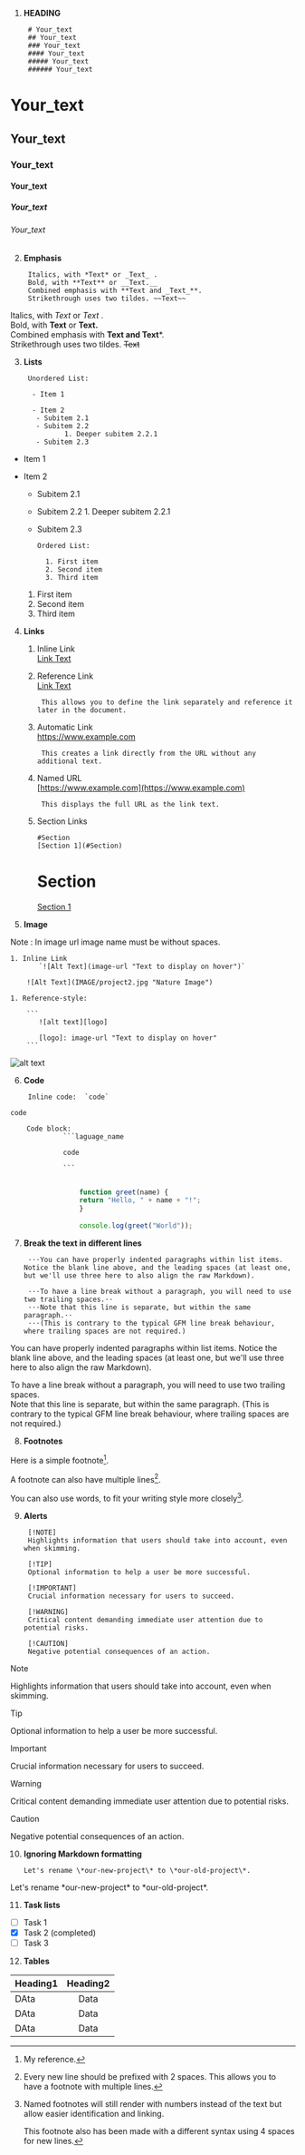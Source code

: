1. **HEADING**

        # Your_text
        ## Your_text
        ### Your_text
        #### Your_text
        ##### Your_text
        ###### Your_text

# Your_text

## Your_text

### Your_text

#### Your_text

##### Your_text

###### Your_text

2. **Emphasis**

        Italics, with *Text* or _Text_ .
        Bold, with **Text** or __Text.__
        Combined emphasis with **Text and _Text_**.
        Strikethrough uses two tildes. ~~Text~~

Italics, with *Text* or *Text* .  
Bold, with **Text** or **Text.**  
Combined emphasis with **Text and Text***.  
Strikethrough uses two tildes. ~~Text~~  

3. **Lists**

        Unordered List:

         - Item 1

         - Item 2
          - Subitem 2.1
          - Subitem 2.2
                 1. Deeper subitem 2.2.1
          - Subitem 2.3

- Item 1

- Item 2
  - Subitem 2.1
  - Subitem 2.2
        1. Deeper subitem 2.2.1
  - Subitem 2.3

        Ordered List:

          1. First item
          2. Second item
          3. Third item

   1. First item
   2. Second item
   3. Third item

4. **Links**
    1. Inline Link  
          [Link Text](https://www.example.com)

    2. Reference Link  
          [Link Text][link-id]

          [link-id]: https://www.example.com

            This allows you to define the link separately and reference it later in the document.

    3. Automatic Link  
            <https://www.example.com>

            This creates a link directly from the URL without any additional text.

    4. Named URL  
            [https://www.example.com](https://www.example.com)

            This displays the full URL as the link text.

    5. Section Links

         ```
         #Section 
         [Section 1](#Section)
         ```

        # Section

         [Section 1](#section)

5. **Image**

Note : In image url image name must be without spaces.

    1. Inline Link  
           `![Alt Text](image-url "Text to display on hover")`
                
        ![Alt Text](IMAGE/project2.jpg "Nature Image")

    1. Reference-style: 

        ```
           ![alt text][logo]
           
           [logo]: image-url "Text to display on hover"
        ```

![alt text][logo]

[logo]: IMAGE/project2.jpg "Nature Image"

6. **Code**

        Inline code:  `code`
`code`

        Code block:
                 ```laguage_name

                 code

                 ```

```javascript

                 function greet(name) {
                 return "Hello, " + name + "!";
                 }
                 
                 console.log(greet("World"));

```

7. **Break the text in different lines**

        ⋅⋅⋅You can have properly indented paragraphs within list items. Notice the blank line above, and the leading spaces (at least one, but we'll use three here to also align the raw Markdown).

        ⋅⋅⋅To have a line break without a paragraph, you will need to use two trailing spaces.⋅⋅
        ⋅⋅⋅Note that this line is separate, but within the same paragraph.⋅⋅
        ⋅⋅⋅(This is contrary to the typical GFM line break behaviour, where trailing spaces are not required.)

<!-- Concept is of space at the end of the line, in starting you give or not it does not matter.  -->

   You can have properly indented paragraphs within list items. Notice the blank line above, and the leading spaces (at least one, but we'll use three here to also align the raw Markdown).

   To have a line break without a paragraph, you will need to use two trailing spaces.  
   Note that this line is separate, but within the same paragraph.
   (This is contrary to the typical GFM line break behaviour, where trailing spaces are not required.)  

8. **Footnotes**

Here is a simple footnote[^1].

A footnote can also have multiple lines[^2].  

You can also use words, to fit your writing style more closely[^note].

[^1]: My reference.  
[^2]: Every new line should be prefixed with 2 spaces.
  This allows you to have a footnote with multiple lines.  
[^note]:Named footnotes will still render with numbers instead of the text but allow easier identification and linking.

    This footnote also has been made with a different syntax using 4 spaces for new lines.

9. **Alerts**

        [!NOTE]
        Highlights information that users should take into account, even when skimming.

        [!TIP]
        Optional information to help a user be more successful.

        [!IMPORTANT]
        Crucial information necessary for users to succeed.

        [!WARNING]
        Critical content demanding immediate user attention due to potential risks.

        [!CAUTION]
        Negative potential consequences of an action.

> [!NOTE]
> Highlights information that users should take into account, even when skimming.  

> [!TIP]
> Optional information to help a user be more successful.

> [!IMPORTANT]
> Crucial information necessary for users to succeed.

> [!WARNING]  
> Critical content demanding immediate user attention due to potential risks.

> [!CAUTION]
> Negative potential consequences of an action.

10. **Ignoring Markdown formatting**

        Let's rename \*our-new-project\* to \*our-old-project\*.

Let's rename \*our-new-project\* to \*our-old-project\*.

11. **Task lists**

- [ ] Task 1
- [x] Task 2 (completed)
- [ ] Task 3

12. **Tables**

| Heading1  | Heading2 |
| ------------- |:-------------:|
| DAta | Data     |
| DAta  | Data     |
| DAta    | Data     |
